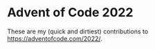 # Advent of Code 2022

These are my (quick and dirtiest) contributions to https://adventofcode.com/2022/.

